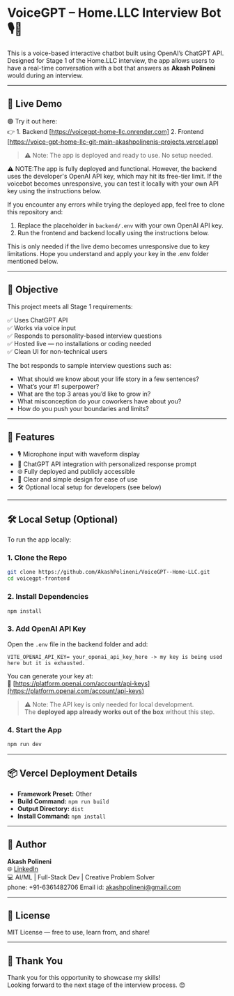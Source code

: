 # VoiceGPT – Home.LLC Interview Bot 🎙️🤖

This is a voice-based interactive chatbot built using OpenAI’s ChatGPT API. Designed for Stage 1 of the Home.LLC interview, the app allows users to have a real-time conversation with a bot that answers as **Akash Polineni** would during an interview.

---

## 🔗 Live Demo

🟢 Try it out here:  
👉 1. Backend [https://voicegpt-home-llc.onrender.com]
    2. Frontend [https://voice-gpt-home-llc-git-main-akashpolinenis-projects.vercel.app]  
> ⚠️ Note: The app is deployed and ready to use. No setup needed.

⚠️ NOTE:The app is fully deployed and functional. However, the backend uses the developer's OpenAI API key, which may hit its free-tier limit. If the voicebot becomes unresponsive, you can test it locally with your own API key using the instructions below.

If you encounter any errors while trying the deployed app, feel free to clone this repository and:
1. Replace the placeholder in `backend/.env` with your own OpenAI API key.
2. Run the frontend and backend locally using the instructions below.

This is only needed if the live demo becomes unresponsive due to key limitations.
Hope you understand and apply your key in the .env folder mentioned below.

---

## 🎯 Objective

This project meets all Stage 1 requirements:

✅ Uses ChatGPT API  
✅ Works via voice input  
✅ Responds to personality-based interview questions  
✅ Hosted live — no installations or coding needed  
✅ Clean UI for non-technical users  

The bot responds to sample interview questions such as:

- What should we know about your life story in a few sentences?
- What’s your #1 superpower?
- What are the top 3 areas you’d like to grow in?
- What misconception do your coworkers have about you?
- How do you push your boundaries and limits?

---

## 🧠 Features

- 🎙️ Microphone input with waveform display  
- 🤖 ChatGPT API integration with personalized response prompt  
- 🌐 Fully deployed and publicly accessible  
- 💬 Clear and simple design for ease of use  
- 🛠️ Optional local setup for developers (see below)

---

## 🛠️ Local Setup (Optional)

To run the app locally:

### 1. Clone the Repo

```bash
git clone https://github.com/AkashPolineni/VoiceGPT--Home-LLC.git
cd voicegpt-frontend
```

### 2. Install Dependencies

```bash
npm install
```

### 3. Add OpenAI API Key

Open the `.env` file in the backend folder and add:

```env
VITE_OPENAI_API_KEY= your_openai_api_key_here -> my key is being used here but it is exhausted. 
```

You can generate your key at:  
🔑 [https://platform.openai.com/account/api-keys](https://platform.openai.com/account/api-keys)

> ⚠️ Note: The API key is only needed for local development.  
> The **deployed app already works out of the box** without this step.

### 4. Start the App

```bash
npm run dev
```

---

## 📦 Vercel Deployment Details

- **Framework Preset:** Other  
- **Build Command:** `npm run build`  
- **Output Directory:** `dist`  
- **Install Command:** `npm install`

---

## 👤 Author

**Akash Polineni**  
🌐 [LinkedIn](https://www.linkedin.com/in/akash-polineni-553773126)  
💻 AI/ML | Full-Stack Dev | Creative Problem Solver  
phone: +91-6361482706
Email id: akashpolineni@gmail.com

---

## 📃 License

MIT License — free to use, learn from, and share!

---

## 🙏 Thank You

Thank you for this opportunity to showcase my skills!  
Looking forward to the next stage of the interview process. 😊

